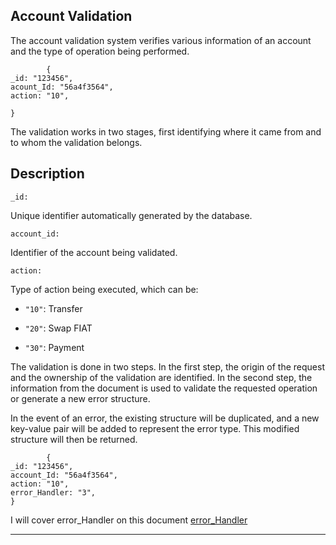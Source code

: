 ## Account Validation

The account validation system verifies various information of an account and the type of operation being performed.

            {
    _id: "123456",
    acount_Id: "56a4f3564",
    action: "10",

    }



The validation works in two stages, first identifying where it came from and to whom the validation belongs.

## Description
    _id:
Unique identifier automatically generated by the database.


    account_id:
Identifier of the account being validated.


    action:
Type of action being executed, which can be:

- `"10"`: Transfer

- `"20"`: Swap FIAT

- `"30"`: Payment


The validation is done in two steps. In the first step, the origin of the request and the ownership of the validation are identified. In the second step, the information from the document is used to validate the requested operation or generate a new error structure.

In the event of an error, the existing structure will be duplicated, and a new key-value pair will be added to represent the error type. This modified structure will then be returned.
    
            {
    _id: "123456",
    account_Id: "56a4f3564",
    action: "10",
    error_Handler: "3",
    }
    

I will cover error_Handler on this document [error_Handler](./error_Handler.md)
____


    